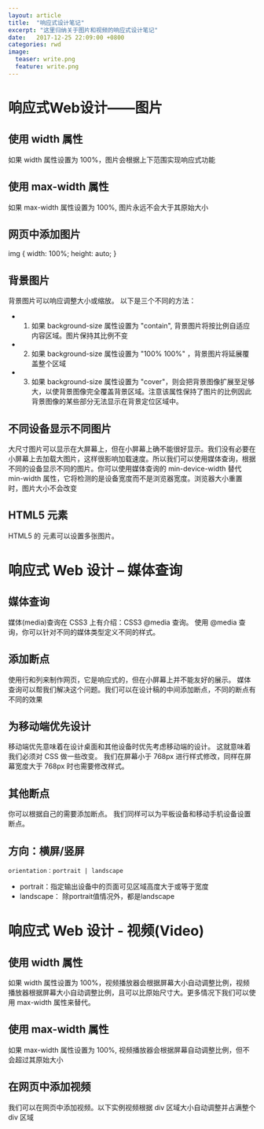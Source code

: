 ```yaml
---
layout: article
title:  "响应式设计笔记"
excerpt: "这里归纳关于图片和视频的响应式设计笔记"
date:   2017-12-25 22:09:00 +0800
categories: rwd
image:
  teaser: write.png
  feature: write.png
---
```


# 响应式Web设计——图片

## 使用 width 属性
如果 width 属性设置为 100%，图片会根据上下范围实现响应式功能

## 使用 max-width 属性
如果 max-width 属性设置为 100%, 图片永远不会大于其原始大小

## 网页中添加图片
img { 
    width: 100%; 
    height: auto; 
}

## 背景图片
背景图片可以响应调整大小或缩放。
以下是三个不同的方法：
- 1. 如果 background-size 属性设置为 "contain", 背景图片将按比例自适应内容区域。图片保持其比例不变
- 2. 如果 background-size 属性设置为 "100% 100%" ，背景图片将延展覆盖整个区域
- 3. 如果 background-size 属性设置为 "cover"，则会把背景图像扩展至足够大，以使背景图像完全覆盖背景区域。注意该属性保持了图片的比例因此 背景图像的某些部分无法显示在背景定位区域中。

## 不同设备显示不同图片
大尺寸图片可以显示在大屏幕上，但在小屏幕上确不能很好显示。我们没有必要在小屏幕上去加载大图片，这样很影响加载速度。所以我们可以使用媒体查询，根据不同的设备显示不同的图片。你可以使用媒体查询的 min-device-width 替代 min-width 属性，它将检测的是设备宽度而不是浏览器宽度。浏览器大小重置时，图片大小不会改变

## HTML5 <picture> 元素
HTML5 的 <picture>元素可以设置多张图片。
  

# 响应式 Web 设计 – 媒体查询

## 媒体查询
媒体(media)查询在 CSS3 上有介绍：CSS3 @media 查询。
使用 @media 查询，你可以针对不同的媒体类型定义不同的样式。

## 添加断点
使用行和列来制作网页，它是响应式的，但在小屏幕上并不能友好的展示。
媒体查询可以帮我们解决这个问题。我们可以在设计稿的中间添加断点，不同的断点有不同的效果

## 为移动端优先设计
移动端优先意味着在设计桌面和其他设备时优先考虑移动端的设计。
这就意味着我们必须对 CSS 做一些改变。
我们在屏幕小于 768px 进行样式修改，同样在屏幕宽度大于 768px 时也需要修改样式。

## 其他断点
你可以根据自己的需要添加断点。
我们同样可以为平板设备和移动手机设备设置断点。

## 方向：横屏/竖屏
```
orientation：portrait | landscape
```
- portrait：指定输出设备中的页面可见区域高度大于或等于宽度
- landscape： 除portrait值情况外，都是landscape


# 响应式 Web 设计 - 视频(Video)
## 使用 width 属性

如果 width 属性设置为 100%，视频播放器会根据屏幕大小自动调整比例，视频播放器根据屏幕大小自动调整比例，且可以比原始尺寸大。更多情况下我们可以使用 max-width 属性来替代。

## 使用 max-width 属性
如果 max-width 属性设置为 100%, 视频播放器会根据屏幕自动调整比例，但不会超过其原始大小  

## 在网页中添加视频
我们可以在网页中添加视频。以下实例视频根据 div 区域大小自动调整并占满整个 div 区域


